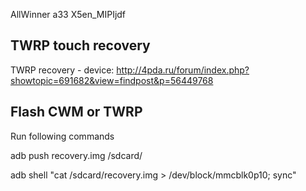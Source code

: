 AllWinner a33 X5en_MIPIjdf

TWRP touch recovery
-------------

TWRP recovery - device: http://4pda.ru/forum/index.php?showtopic=691682&view=findpost&p=56449768


Flash CWM or TWRP
---------

Run following commands

adb push recovery.img /sdcard/

adb shell "cat /sdcard/recovery.img > /dev/block/mmcblk0p10; sync"
